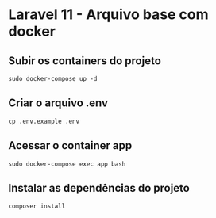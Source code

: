 
# Laravel 11 - Arquivo base com docker

## Subir os containers do projeto

`sudo docker-compose up -d`

## Criar o arquivo .env

`cp .env.example .env`

## Acessar o container app

`sudo docker-compose exec app bash`

## Instalar as dependências do projeto

`composer install`
